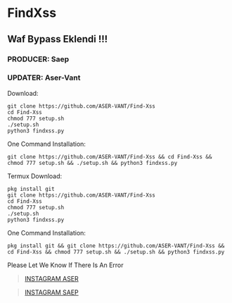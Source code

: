 # FindXss 

## Waf Bypass Eklendi !!!

### PRODUCER: Saep

### UPDATER: Aser-Vant




Download:

	git clone https://github.com/ASER-VANT/Find-Xss
	cd Find-Xss
	chmod 777 setup.sh
	./setup.sh
	python3 findxss.py






One Command Installation:

	git clone https://github.com/ASER-VANT/Find-Xss && cd Find-Xss && chmod 777 setup.sh && ./setup.sh && python3 findxss.py






Termux Download:
	
	pkg install git
	git clone https://github.com/ASER-VANT/Find-Xss
	cd Find-Xss
	chmod 777 setup.sh
	./setup.sh
	python3 findxss.py

One Command Installation:

	pkg install git && git clone https://github.com/ASER-VANT/Find-Xss && cd Find-Xss && chmod 777 setup.sh && ./setup.sh && python3 findxss.py
	
	
Please Let We Know If There Is An Error

> [INSTAGRAM ASER](https://instagram.com/aser_vant/)


> [INSTAGRAM SAEP](https://instagram.com/saep_officiall_/)

